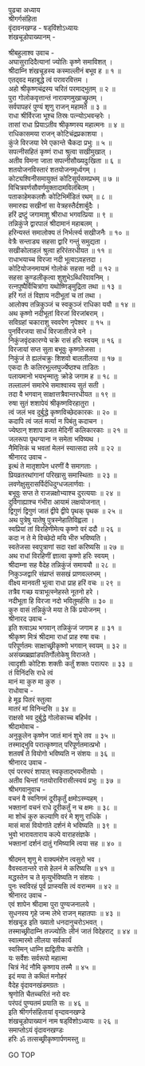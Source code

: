 पुढचा अध्याय  
श्रीगर्गसंहिता  
वृंदावनखण्ड - षड्‌विंशोऽध्यायः  
शंखचूडोपाख्यानम् -  
  
श्रीबहुलाश्व उवाच -  
अघासुरादिदैत्यानां ज्योतिः कृष्णे समाविशत् ।  
श्रीदाम्नि शंखचूडस्य कस्माल्लीनं बभूव ह ॥ १ ॥  
एतद्‌वद महाबुद्धे त्वं परावरवित्तम ।  
अहो श्रीकृष्णचंद्रस्य चरितं परमाद्‌भुतम् ॥ २ ॥  
पुरा गोलोकवृत्तान्तं नारायणमुखाच्छ्रुतम् ।  
सर्वपापहरं पुण्यं शृणु राजन् महामते ॥ ३ ॥  
राधा श्रीर्विरजा भूश्च तिस्रः पत्न्योऽभवन्हरेः ।  
तासां राधा प्रियाऽतीव श्रीकृष्णस्य महात्मनः ॥ ४ ॥  
राधिकासमया राजन् कोटिचंद्रप्रकाशया ।  
कुंजे विरजया रेमे एकान्ते चैकदा प्रभुः ॥ ५ ॥  
सपत्नीसहितं कृष्णं राधा श्रुत्वा सखीमुखात् ।  
अतीव विमना जाता सपत्नीसौख्यदुःखिता ॥ ६ ॥  
शतयोजनविस्तारं शतयोजनमूर्ध्वगम् ।  
कोट्यश्विनीसमायुक्तं कोटिसूर्यसमप्रभम् ॥ ७ ॥  
विचित्रवर्णसौवर्णमुक्तादामविलंबितम् ।  
पताकाहेमकलशैः कोटिभिर्मंडितं रथम् ॥ ८ ॥  
समारुह्य सखीनां सा वेत्रहस्तैर्दशार्बुदैः ।  
हरिं द्रष्टुं जगामाशु श्रीराधा भगवत्प्रिया ॥ ९ ॥  
तन्निकुंजे द्वारपालं श्रीदामानं महाबलम् ।  
हरिन्यस्तं समालोक्य तं निर्भर्त्स्य सखीजनैः ॥ १० ॥  
वेत्रैः सन्ताड्य सहसा द्वारि गन्तुं समुद्यता ।  
सखीकोलाहलं श्रुत्वा हरिरंतरधीयत ॥ ११ ॥  
राधाभयाच्च विरजा नदी भूत्वाऽवहत्तदा ।  
कोटियोजनमायामं गोलोकं सहसा नदी ॥ १२ ॥  
सहसा कुण्डलीकृत्वा शुशुभेऽब्धिरिवावनिम् ।  
रत्नपुष्पैर्विचित्रांगा यथोष्णिङ्‌मुद्रिता तथा ॥ १३ ॥  
हरिं गतं तं विज्ञाय नदीभूतां च तां तथा ।  
आलोक्य तन्निकुञ्जं च स्वकुञ्जं राधिका ययौ ॥ १४ ॥  
अथ कृष्णो नदीभूतां विरजां विरजांबराम् ।  
सविग्रहां चकाराशु स्ववरेण नृपेश्वर ॥ १५ ॥  
पुनर्विरजया सार्धं विरजातीरजे वने ।  
निकुंजवृंदकारण्ये चक्रे रासं हरिः स्वयम् ॥ १६ ॥  
विरजायां सप्त सुता बभूवुः कृष्णतेजसा ।  
निकुंजं ते ह्यलंचक्रुः शिशवो बाललीलया ॥ १७ ॥  
एकदा तैः कलिरभूल्लघुर्ज्येष्ठश्च ताडितः ।  
पलायमानो भयभृन्मातुः क्रोडे जगाम ह ॥ १८ ॥  
तल्लालनं समारेभे समाश्वास्य सुतं सती ।  
तदा वै भगवान् साक्षात्तत्रैवान्तरधीयत ॥ १९ ॥  
रुषा सुतं शशापेयं श्रीकृष्णविरहातुरा ।  
त्वं जलं भव दुर्बुद्धे कृष्णविच्छेदकारकः ॥ २० ॥  
कदापि त्वं जलं मर्त्या न पिबंतु कदाचन ।  
ज्येष्ठान् शशाप व्रजत मेदिनीं कलिकारकाः ॥ २१ ॥  
जलरूपा पृथग्याना न समेता भविष्यथ ।  
नैमित्तिकं च भवतां मेलनं स्यात्सदा लये ॥ २२ ॥  
श्रीनारद उवाच -  
इत्थं ते मातृशापेन धरणीं वै समागताः ।  
प्रियव्रतरथांगानां परिखासु समास्थिताः ॥ २३ ॥  
लवणेक्षुसुरासर्पिर्दधिदुग्धजलार्णवाः ।  
बभूवुः सप्त ते राजन्नक्षोभ्याश्च दुरत्ययाः ॥ २४ ॥  
दुर्विगाह्याश्च गंभीरा आयामं लक्षयोजनात् ।  
द्विगुणं द्विगुणं जातं द्वीपे द्वीपे पृथक् पृथक ॥ २५ ॥  
अथ पुत्रेषु यातेषु पुत्रस्नेहातिविह्वला ।  
स्वप्रियां तां विरहिणीमेत्य कृष्णो वरं ददौ ॥ २६ ॥  
कदा न ते मे विच्छेदो मयि भीरु भविष्यति ।  
स्वतेजसा स्वपुत्राणां सदा रक्षां करिष्यसि ॥ २७ ॥  
अथ राधां विरहिणीं ज्ञात्वा कृष्णो हरिः स्वयम् ।  
श्रीदाम्ना सह वैदेह तन्निकुंजं समाययौ ॥ २८ ॥  
निकुञ्जद्वारि संप्राप्तं ससखं प्राणवल्लभम् ।  
वीक्ष्य मानवती भूत्वा राधा प्राह हरिं वचः ॥ २९ ॥  
तत्रैव गच्छ यत्राभूत्स्नेहस्ते नूतनो हरे ।  
नदीभूता हि विरजा नदो भवितुमर्हसि ॥ ३० ॥  
कुरु वासं तन्निकुंजे मया ते किं प्रयोजनम् ।  
श्रीनारद उवाच -  
इति श्त्वाऽथ भगवान् तन्निकुंजं जगाम ह ॥ ३१ ॥  
श्रीकृष्ण मित्रं श्रीदामा राधां प्राह रुषा वचः ।  
परिपूर्णतमः साक्षाच्छ्रीकृष्णो भगवान् स्वयम् ॥ ३२ ॥  
असंख्यब्रह्मांडपतिर्गोलोकेषु विराजते ।  
त्वादृशीः कोटिशः शक्तीः कर्तुं शक्तः परात्परः ॥ ३३ ॥  
तं विनिंदसि राधे त्वं  
     मानं मा कुरु मा कुरु ।  
राधोवाच -  
हे मूढ पितरं स्तुत्वा  
     मातरं मां विनिन्दसि ॥ ३४ ॥  
राक्षसो भव दुर्बुद्धे गोलोकाच्च बहिर्भव ।  
श्रीदामोवाच -  
अनुकूलेन कृष्णेन जातं मानं शुभे तव ॥ ३५ ॥  
तस्माद्‌भुवि परात्कृष्णात् परिपूर्णतमात्प्रभो ।  
शतवर्षं ते वियोगो भविष्यति न संशयः ॥ ३६ ॥  
श्रीनारद उवाच -  
एवं परस्परं शापात् स्वकृताद्‌भयभीतयोः ।  
अतीव चिन्तां गतयोराविरासीत्स्वयं प्रभुः ॥ ३७ ॥  
श्रीभगवानुवाच -  
वचनं वै स्वनिगमं दूरीकृर्तुं क्षमोऽस्म्यहम् ।  
भक्तानां वचनं राधे दूरीकर्तुं न च क्षमः ॥ ३८ ॥  
मा शोचं कुरु कल्याणि वरं मे शृणु राधिके ।  
मासं मासं वियोगांते दर्शनं मे भविष्यति ॥ ३९ ॥  
भुवो भारावताराय कल्पे वाराहसंज्ञके ।  
भक्तानां दर्शनं दातुं गमिष्यामि त्वया सह ॥ ४० ॥  
  
श्रीदमन् शृणु मे वाक्यमंशेन त्वसुरो भव ।  
वैवस्वतान्तरे रासे हेलनं मे करिष्यसि ॥ ४१ ॥  
मद्धस्तेन च ते मृत्युर्भविष्यति न संशयः ।  
पुनः स्वविरहं पूर्वं प्राप्स्यसि त्वं वरान्मम ॥ ४२ ॥  
श्रीनारद उवाच -  
एवं शापेन श्रीदामा पुरा पुण्यजनालये ।  
सुधनस्य गृहे जन्म लेभे राजन् महातपाः ॥ ४३ ॥  
शंखचूड इति ख्यातो धनदानुचरोऽभवत् ।  
तस्माच्छ्रीदाम्नि तज्ज्योतिः लीनं जातं विदेहराट् ॥ ४४ ॥  
स्वात्मारमो लीलया सर्वकार्यं  
     स्वस्मिन् धाम्नि ह्यद्वितीयः करोति ।  
यः सर्वेशः सर्वरूपो महात्मा  
     चित्रं नेदं नौमि कृष्णाय तस्मै ॥ ४५ ॥  
इदं मया ते कथितं मनोहरं  
     वैदेह वृंदावनखंडमग्रतः ।  
श्रृणोति चैतच्चरितं नरो वरः  
     परंपदं पुण्यतमं प्रयाति सः ॥ ४६ ॥  
इति श्रीगर्गसंहितायां वृन्दावनखण्डे  
शंखचूडोपाख्यानं नाम षड्‌विंशोऽध्यायः ॥ २६ ॥  
समाप्तोऽयं वृंदावनखण्डः  
हरिः ॐ तत्सच्छ्रीकृष्णार्पणमस्तु ॥  
  
GO TOP
